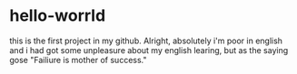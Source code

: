 # hello-worrld
this is the first project in my github.
Alright, absolutely i'm poor in english and i had got some unpleasure about my english learing, but as the saying gose "Failiure is mother of success."

